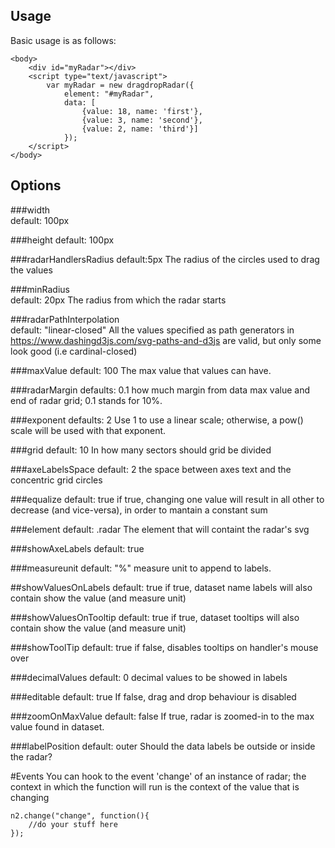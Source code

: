 ## Usage

Basic usage is as follows:

    <body>
        <div id="myRadar"></div>
        <script type="text/javascript">
            var myRadar = new dragdropRadar({
                element: "#myRadar",
                data: [
                    {value: 18, name: 'first'},
                    {value: 3, name: 'second'},
                    {value: 2, name: 'third'}]
                });
        </script>
    </body>

## Options

###width  
default: 100px

###height
default: 100px

###radarHandlersRadius 
default:5px
The radius of the circles used to drag the values

###minRadius  
default: 20px
The radius from which the radar starts

###radarPathInterpolation  
default: "linear-closed" 
All the values specified as path generators in https://www.dashingd3js.com/svg-paths-and-d3js are valid, but only some look good (i.e cardinal-closed)

###maxValue
default: 100
The max value that values can have.

###radarMargin
defaults: 0.1
how much margin from data max value and end of radar grid; 0.1 stands for 10%.

###exponent 
defaults: 2
Use 1 to use a linear scale; otherwise, a pow() scale will be used with that exponent.

###grid
default: 10
In how many sectors should grid be divided

###axeLabelsSpace
default: 2
the space between axes text and the concentric grid circles

###equalize
default: true
if true, changing one value will result in all other to decrease (and vice-versa), in order to mantain a constant sum

###element
default: .radar
The element that will containt the radar's svg

###showAxeLabels
default: true

###measureunit
default: "%"
measure unit to append to labels.

##showValuesOnLabels
default: true
if true, dataset name labels will also contain show the value (and measure unit)

###showValuesOnTooltip
default: true
if true, dataset tooltips will also contain show the value (and measure unit)

###showToolTip
default: true
if false, disables tooltips on handler's mouse over

###decimalValues
default: 0
decimal values to be showed in labels

###editable
default: true
If false, drag and drop behaviour is disabled

###zoomOnMaxValue
default: false
If true, radar is zoomed-in to the max value found in dataset.

###labelPosition
default: outer
Should the data labels be outside or inside the radar?

#Events
You can hook to the event 'change' of an instance of radar; the context in which the function will run is the context of the value that is changing
    
    n2.change("change", function(){
        //do your stuff here
    });